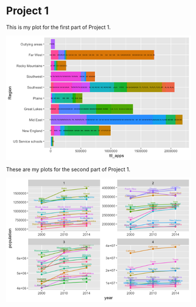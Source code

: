 # Project 1


This is my plot for the first part of Project 1.

![](Rplot07.png)


These are my plots for the second part of Project 1.

![](Rplot06.png)


